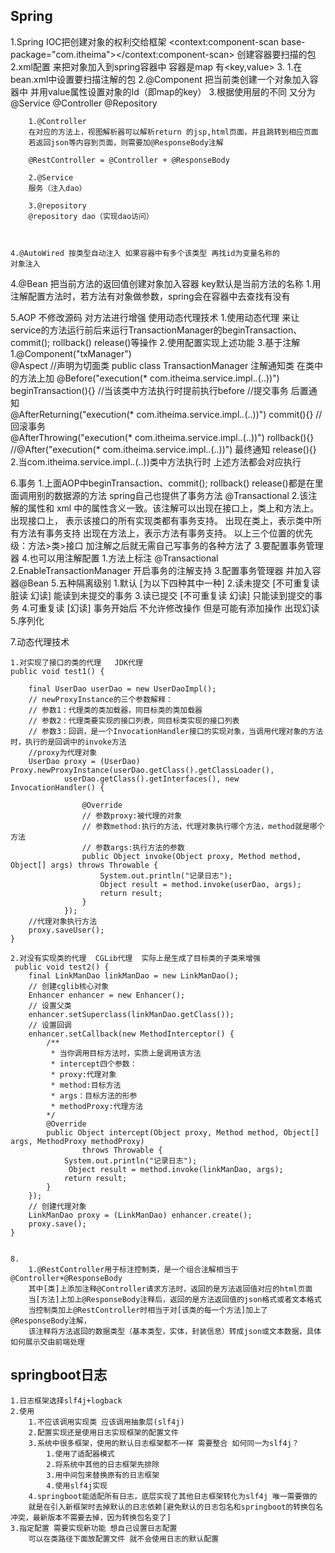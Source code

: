 ## Spring

1.Spring IOC把创建对象的权利交给框架
<context:component-scan base-package="com.itheima"></context:component-scan> 创建容器要扫描的包
2.xml配置<bean> 来把对象加入到spring容器中 容器是map 有<key,value>
3.
    1.在bean.xml中设置要扫描注解的包
    2.@Component 把当前类创建一个对象加入容器中 并用value属性设置对象的Id（即map的key）
    3.根据使用层的不同 又分为@Service @Controller @Repository

        1.@Controller
        在对应的方法上，视图解析器可以解析return 的jsp,html页面，并且跳转到相应页面
        若返回json等内容到页面，则需要加@ResponseBody注解

        @RestController = @Controller + @ResponseBody

        2.@Service 
        服务（注入dao）

        3.@repository
        @repository dao（实现dao访问）



    4.@AutoWired 按类型自动注入 如果容器中有多个该类型 再找id为变量名称的
    对象注入 
4.@Bean 把当前方法的返回值创建对象加入容器 key默认是当前方法的名称
    1.用注解配置方法时，若方法有对象做参数，spring会在容器中去查找有没有

5.AOP 不修改源码 对方法进行增强  使用动态代理技术
    1.使用动态代理 来让service的方法运行前后来运行TransactionManager的beginTransaction、commit(); rollback() release()等操作
    2.使用配置实现上述功能
    3.基于注解
        1.@Component("txManager")  
          @Aspect //声明为切面类
         public class TransactionManager 注解通知类
         在类中的方法上加
         @Before("execution(* com.itheima.service.impl.*.*(..))")
         beginTransaction(){}  //当该类中方法执行时提前执行before
         //提交事务 后置通知  
         @AfterReturning("execution(* com.itheima.service.impl.*.*(..))") 
         commit(){}
         //回滚事务  
         @AfterThrowing("execution(* com.itheima.service.impl.*.*(..))") 
         rollback(){}
         //@After("execution(* com.itheima.service.impl.*.*(..))") 最终通知
         release(){} 
        2.当com.itheima.service.impl.*.*(..))类中方法执行时 上述方法都会对应执行

6.事务 
    1.上面AOP中beginTransaction、commit(); rollback() release()都是在里面调用别的数据源的方法
    spring自己也提供了事务方法
    @Transactional
    2.该注解的属性和 xml 中的属性含义一致。该注解可以出现在接口上，类上和方法上。 出现接口上，
    表示该接口的所有实现类都有事务支持。 
    出现在类上，表示类中所有方法有事务支持 
    出现在方法上，表示方法有事务支持。 
    以上三个位置的优先级：方法>类>接口 
    加注解之后就无需自己写事务的各种方法了
    3.要配置事务管理器
    <bean id="transactionManager" 
class="org.springframework.jdbc.datasource.DataSourceTransactionManager">   <property name="dataSource" ref="dataSource"></property>  </bean> 
    4.也可以用注解配置 
        1.方法上标注 @Transactional
        2.EnableTransactionManager 开启事务的注解支持
        3.配置事务管理器 并加入容器@Bean
    5.五种隔离级别
        1.默认 [为以下四种其中一种]
        2.读未提交 [不可重复读 脏读 幻读] 能读到未提交的事务
        3.读已提交 [不可重复读 幻读]    只能读到提交的事务
        4.可重复读 [幻读]  事务开始后 不允许修改操作 但是可能有添加操作 出现幻读
        5.序列化   

7.动态代理技术
     
    1.对实现了接口的类的代理   JDK代理
    public void test1() {

        final UserDao userDao = new UserDaoImpl();
        // newProxyInstance的三个参数解释：
        // 参数1：代理类的类加载器，同目标类的类加载器
        // 参数2：代理类要实现的接口列表，同目标类实现的接口列表
        // 参数3：回调，是一个InvocationHandler接口的实现对象，当调用代理对象的方法时，执行的是回调中的invoke方法
        //proxy为代理对象
        UserDao proxy = (UserDao) Proxy.newProxyInstance(userDao.getClass().getClassLoader(),
                userDao.getClass().getInterfaces(), new InvocationHandler() {

                    @Override
                    // 参数proxy:被代理的对象
                    // 参数method:执行的方法，代理对象执行哪个方法，method就是哪个方法
                    // 参数args:执行方法的参数
                    public Object invoke(Object proxy, Method method, Object[] args) throws Throwable {
                        System.out.println("记录日志");
                        Object result = method.invoke(userDao, args);
                        return result;
                    }
                });
        //代理对象执行方法
        proxy.saveUser();
    }

    2.对没有实现类的代理  CGLib代理  实际上是生成了目标类的子类来增强
     public void test2() {
        final LinkManDao linkManDao = new LinkManDao();
        // 创建cglib核心对象
        Enhancer enhancer = new Enhancer();
        // 设置父类
        enhancer.setSuperclass(linkManDao.getClass());
        // 设置回调
        enhancer.setCallback(new MethodInterceptor() {
            /**
             * 当你调用目标方法时，实质上是调用该方法
             * intercept四个参数：
             * proxy:代理对象
             * method:目标方法
             * args：目标方法的形参
             * methodProxy:代理方法
            */
            @Override
            public Object intercept(Object proxy, Method method, Object[] args, MethodProxy methodProxy)
                    throws Throwable {
                System.out.println("记录日志");
                 Object result = method.invoke(linkManDao, args);
                return result;
            }
        });
        // 创建代理对象
        LinkManDao proxy = (LinkManDao) enhancer.create();
        proxy.save();
    }


    8.
        1.@RestController用于标注控制类，是一个组合注解相当于@Controller+@ResponseBody
        其中[类]上添加注释@Controller请求方法时，返回的是方法返回值对应的html页面
        当[方法]上加上@ResponseBody注释后，返回的是方法返回值的json格式或者文本格式
        当控制类加上@RestController时相当于对[该类的每一个方法]加上了@ResponseBody注解，
        该注释将方法返回的数据类型（基本类型，实体，封装信息）转成json或文本数据，具体如何展示交由前端处理

## springboot日志

    1.日志框架选择slf4j+logback
    2.使用
        1.不应该调用实现类 应该调用抽象层(slf4j)
        2.配置实现还是使用日志实现框架的配置文件
        3.系统中很多框架，使用的默认日志框架都不一样 需要整合 如何同一为slf4j？
            1.使用了适配器模式
            2.将系统中其他的日志框架先排除
            3.用中间包来替换原有的日志框架
            4.使用slf4j实现
        4.springboot能适配所有日志，底层实现了其他日志框架转化为slf4j 唯一需要做的
        就是在引入新框架时去掉默认的日志依赖[避免默认的日志包名和springboot的转换包名冲突，最新版本不需要去掉，因为转换包名变了]
    3.指定配置 需要实现新功能 想自己设置日志配置 
        可以在类路径下面放配置文件 就不会使用日志的默认配置